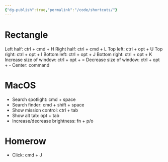```yaml
---
{"dg-publish":true,"permalink":"/code/shortcuts/"}
---
```


# Rectangle
Left half: ctrl + cmd + H
Right half: ctrl + cmd + L
Top left: ctrl + opt + U
Top right: ctrl + opt + I
Bottom left: ctrl + opt + J
Bottom right: ctrl + opt + K
Increase size of window: ctrl + opt + =
Decrease size of window: ctrl + opt + -
Center: command 


# MacOS
- Search spotlight: cmd + space
- Search finder: cmd + shift + space
- Show mission control: ctrl + tab
- Show alt tab: opt + tab
- Increase/decrease brightness: fn + p/o

# Homerow
- Click: cmd + J